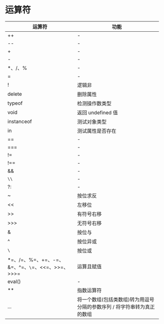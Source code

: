 # 运算符

| 运算符                                                         | 功能                                                                    |
| -------------------------------------------------------------- | ----------------------------------------------------------------------- |
| ++                                                             | -                                                                       |
| --                                                             | -                                                                       |
| +                                                              | -                                                                       |
| -                                                              | -                                                                       |
| \*、/、%                                                       | -                                                                       |
| =                                                              | -                                                                       |
| !                                                              | 逻辑非                                                                  |
| delete                                                         | 删除属性                                                                |
| typeof                                                         | 检测操作数类型                                                          |
| void                                                           | 返回 undefined 值                                                       |
| instanceof                                                     | 测试对象类型                                                            |
| in                                                             | 测试属性是否存在                                                        |
| ==                                                             | -                                                                       |
| ===                                                            | -                                                                       |
| !=                                                             | -                                                                       |
| !==                                                            | -                                                                       |
| &&                                                             | -                                                                       |
| `\\`                                                           | -                                                                       |
| ?:                                                             | -                                                                       |
| ~                                                              | 按位求反                                                                |
| <<                                                             | 左移位                                                                  |
| >>                                                             | 有符号右移                                                              |
| >>>                                                            | 无符号右移                                                              |
| &                                                              | 按位与                                                                  |
| ^                                                              | 按位异或                                                                |
| `\` | 按位或                                                   |
| \*=、/=、%=、+=、-=、&=、^=、`\`=、<<=、>>=、>>>= | 运算且赋值 |
| eval()                                                         | -                                                                       |
| \*\*                                                           | 指数运算符                                                              |
| ...                                                            | 将一个数组(包括类数组)转为用逗号分隔的参数序列 / 将字符串转为真正的数组 |
